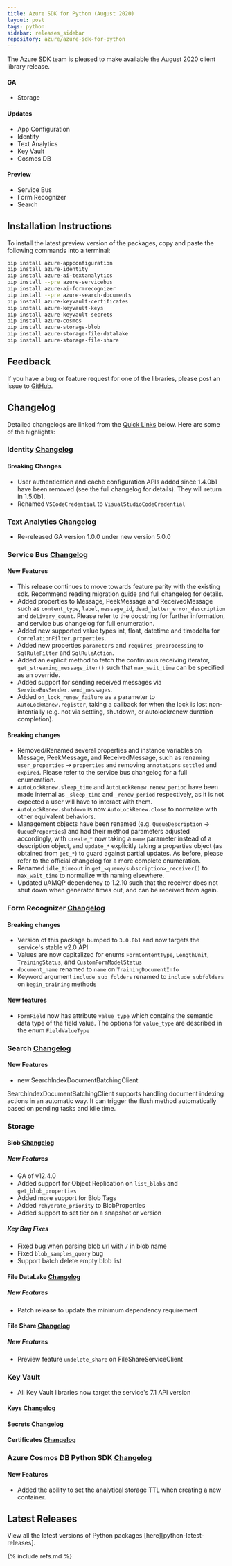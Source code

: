 ```yaml
---
title: Azure SDK for Python (August 2020)
layout: post
tags: python
sidebar: releases_sidebar
repository: azure/azure-sdk-for-python
---
```


The Azure SDK team is pleased to make available the August 2020 client library release.

#### GA

- Storage

#### Updates

- App Configuration
- Identity
- Text Analytics
- Key Vault
- Cosmos DB

#### Preview

 - Service Bus
 - Form Recognizer
 - Search

## Installation Instructions

To install the latest preview version of the packages, copy and paste the following commands into a terminal:

```bash
pip install azure-appconfiguration
pip install azure-identity
pip install azure-ai-textanalytics
pip install --pre azure-servicebus
pip install azure-ai-formrecognizer
pip install --pre azure-search-documents
pip install azure-keyvault-certificates
pip install azure-keyvault-keys
pip install azure-keyvault-secrets
pip install azure-cosmos
pip install azure-storage-blob
pip install azure-storage-file-datalake
pip install azure-storage-file-share
```

## Feedback

If you have a bug or feature request for one of the libraries, please post an issue to [GitHub](https://github.com/azure/azure-sdk-for-python/issues).

## Changelog

Detailed changelogs are linked from the [Quick Links](#quick-links) below. Here are some of the highlights:

### Identity [Changelog](https://github.com/Azure/azure-sdk-for-python/blob/master/sdk/identity/azure-identity/CHANGELOG.md)

#### Breaking Changes
- User authentication and cache configuration APIs added since 1.4.0b1 have been removed (see the full changelog for details). They will return in 1.5.0b1.
- Renamed `VSCodeCredential` to `VisualStudioCodeCredential`

### Text Analytics [Changelog](https://github.com/Azure/azure-sdk-for-python/blob/master/sdk/textanalytics/azure-ai-textanalytics/CHANGELOG.md#500-2020-07-27)

- Re-released GA version 1.0.0 under new version 5.0.0

### Service Bus [Changelog](https://github.com/Azure/azure-sdk-for-python/blob/master/sdk/servicebus/azure-servicebus/CHANGELOG.md)

#### New Features

- This release continues to move towards feature parity with the existing sdk.  Recommend reading migration guide and full changelog for details.
- Added properties to Message, PeekMessage and ReceivedMessage such as `content_type`, `label`, `message_id`, `dead_letter_error_description` and `delivery_count`.
Please refer to the docstring for further information, and service bus changelog for full enumeration.
- Added new supported value types int, float, datetime and timedelta for `CorrelationFilter.properties`.
- Added new properties `parameters` and `requires_preprocessing` to `SqlRuleFilter` and `SqlRuleAction`.
- Added an explicit method to fetch the continuous receiving iterator, `get_streaming_message_iter()` such that `max_wait_time` can be specified as an override.
- Added support for sending received messages via `ServiceBusSender.send_messages`.
- Added `on_lock_renew_failure` as a parameter to `AutoLockRenew.register`, taking a callback for when the lock is lost non-intentially (e.g. not via settling, shutdown, or autolockrenew duration completion).

#### Breaking changes

- Removed/Renamed several properties and instance variables on Message, PeekMessage, and ReceivedMessage, such as renaming `user_properties` -> `properties` and removing `annotations` `settled` and `expired`.
Please refer to the service bus changelog for a full enumeration.
- `AutoLockRenew.sleep_time` and `AutoLockRenew.renew_period` have been made internal as `_sleep_time` and `_renew_period` respectively, as it is not expected a user will have to interact with them.
- `AutoLockRenew.shutdown` is now `AutoLockRenew.close` to normalize with other equivalent behaviors.
- Management objects have been renamed (e.g. `QueueDescription` -> `QueueProperties`) and had their method parameters adjusted accordingly, with `create_*` now taking a `name` parameter instead of a description object, and `update_*` explicitly taking a properties object (as obtained from `get_*`) to guard against partial updates.
As before, please refer to the official changelog for a more complete enumeration.
- Renamed `idle_timeout` in `get_<queue/subscription>_receiver()` to `max_wait_time` to normalize with naming elsewhere.
- Updated uAMQP dependency to 1.2.10 such that the receiver does not shut down when generator times out, and can be received from again.

### Form Recognizer [Changelog](https://github.com/Azure/azure-sdk-for-python/blob/master/sdk/formrecognizer/azure-ai-formrecognizer/CHANGELOG.md#300b1-2020-08-11)

#### Breaking changes

- Version of this package bumped to `3.0.0b1` and now targets the service's stable v2.0 API
- Values are now capitalized for enums `FormContentType`, `LengthUnit`, `TrainingStatus`, and `CustomFormModelStatus`
- `document_name` renamed to `name` on `TrainingDocumentInfo`
- Keyword argument `include_sub_folders` renamed to `include_subfolders` on `begin_training` methods

#### New features

- `FormField` now has attribute `value_type` which contains the semantic data type of the field value. The options for
`value_type` are described in the enum `FieldValueType`


### Search [Changelog](https://github.com/Azure/azure-sdk-for-python/blob/master/sdk/search/azure-search-documents/CHANGELOG.md)

#### New Features

- new SearchIndexDocumentBatchingClient

SearchIndexDocumentBatchingClient supports handling document indexing actions in an automatic way. It can trigger the flush method automatically based on pending tasks and idle time.

### Storage

#### Blob [Changelog](https://github.com/Azure/azure-sdk-for-python/blob/master/sdk/storage/azure-storage-blob/CHANGELOG.md)

##### New Features
- GA of v12.4.0
- Added support for Object Replication on `list_blobs` and `get_blob_properties`
- Added more support for Blob Tags
- Added `rehydrate_priority` to BlobProperties
- Added support to set tier on a snapshot or version

##### Key Bug Fixes
- Fixed bug when parsing blob url with `/` in blob name
- Fixed `blob_samples_query` bug
- Support batch delete empty blob list

#### File DataLake [Changelog](https://github.com/Azure/azure-sdk-for-python/blob/master/sdk/storage/azure-storage-file-datalake/CHANGELOG.md)

##### New Features
- Patch release to update the minimum dependency requirement

#### File Share [Changelog](https://github.com/Azure/azure-sdk-for-python/blob/master/sdk/storage/azure-storage-file-share/CHANGELOG.md)

##### New Features
- Preview feature `undelete_share` on FileShareServiceClient

### Key Vault

- All Key Vault libraries now target the service's 7.1 API version
#### Keys [Changelog](https://github.com/Azure/azure-sdk-for-python/blob/master/sdk/keyvault/azure-keyvault-keys/CHANGELOG.md#420-2020-08-11)
#### Secrets [Changelog](https://github.com/Azure/azure-sdk-for-python/blob/master/sdk/keyvault/azure-keyvault-secrets/CHANGELOG.md#420-2020-08-11)
#### Certificates [Changelog](https://github.com/Azure/azure-sdk-for-python/blob/master/sdk/keyvault/azure-keyvault-certificates/CHANGELOG.md#420-2020-08-11)


### Azure Cosmos DB Python SDK [Changelog](https://github.com/Azure/azure-sdk-for-python/blob/master/sdk/cosmos/azure-cosmos/CHANGELOG.md)

#### New Features

- Added the ability to set the analytical storage TTL when creating a new container.

## Latest Releases

View all the latest versions of Python packages [here][python-latest-releases].


{% include refs.md %}
